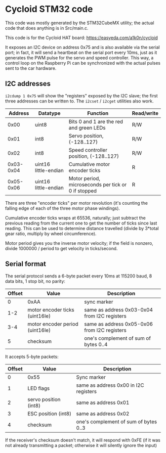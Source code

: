 # Cycloid STM32 code

This code was mostly generated by the STM32CubeMX utility; the actual code that
does anything is in Src/main.c.

This code is for the Cycloid HAT board: https://easyeda.com/a1k0n/cycloid

It exposes an I2C device on address 0x75 and is also available via the serial
port; in fact, it will send a heartbeat on the serial port every 10ms, just as
it generates the PWM pulse for the servo and speed controller. This way, a
control loop on the Raspberry Pi can be synchronized with the actual pulses
sent to the car hardware.

## I2C addresses

`i2cdump 1 0x75` will show the "registers" exposed by the I2C slave; the first
three addresses can be written to. The `i2cset` / `i2cget` utilities also work.

| Address | Datatype | Function | Read/write |
|-|-|-|-|
| 0x00 | uint8 | Bits 0 and 1 are the red and green LEDs | R/W |
| 0x01 | int8 | Servo position, (-128..127) | R/W |
| 0x02 | int8 | Speed controller position, (-128..127) | R/W |
| 0x03-0x04 | uint16 little-endian | Cumulative motor encoder ticks | R |
| 0x05-0x06 | uint16 little-endian | Motor period, microseconds per tick or 0 if stopped | R |

There are three "encoder ticks" per motor revolution (it's counting the falling
edge of each of the three motor phase windings).

Cumulative encoder ticks wraps at 65536, naturally; just subtract the previous
reading from the current one to get the number of ticks since last reading.
This can be used to determine distance travelled (divide by 3\*total gear ratio,
multiply by wheel circumference).

Motor period gives you the inverse motor velocity; if the field is nonzero,
divide 1000000 / period to get velocity in ticks/second.

## Serial format

The serial protocol sends a 6-byte packet every 10ms at 115200 baud, 8 data
bits, 1 stop bit, no parity:

| Offset | Value | Description |
|-|-|-|
| 0 | 0xAA | sync marker |
| 1-2 | motor encoder ticks (uint16le) | same as address 0x03-0x04 from I2C registers |
| 3-4 | motor encoder period (uint16le) | same as address 0x05-0x06 from I2C registers |
| 5 | checksum | one's complement of sum of bytes 0..4 |

It accepts 5-byte packets:

| Offset | Value | Description |
|-|-|-|
| 0 | 0x55 | Sync marker |
| 1 | LED flags | same as address 0x00 in I2C registers |
| 2 | servo position (int8) | same as address 0x01 |
| 3 | ESC position (int8) | same as address 0x02 |
| 4 | checksum | one's complement of sum of bytes 0..3 |

If the receiver's checksum doesn't match, it will respond with 0xFE (if it was
not already transmitting a packet; otherwise it will silently ignore the input)
